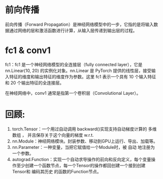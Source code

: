 # 前向传播
前向传播（Forward Propagation）是神经网络模型中的一步，它指的是将输入数据通过网络的层和激活函数进行计算，从输入层传递到输出层的过程。
# fc1 & conv1
fc1：fc1 是一个神经网络模型的全连接层（fully connected layer），它是 nn.Linear(10, 20) 的实例化对象。nn.Linear 是 PyTorch 提供的线性层，接受输入特征的维度和输出特征的维度作为参数。这里 fc1 表示一个具有 10 个输入特征和 20 个输出特征的全连接层。

在神经网络中，conv1 通常是指第一个卷积层（Convolutional Layer）。

# 回顾:

1. torch.Tensor：一个用过自动调用 backward()实现支持自动梯度计算的 多维数组 ， 并且保存关于这个向量的梯度 w.r.t.
2. nn.Module：神经网络模块。封装参数、移动到GPU上运行、导出、加载等。
3. nn.Parameter：一种变量，当把它赋值给一个Module时，被 自动 地注册为一个参数。
4. autograd.Function：实现一个自动求导操作的前向和反向定义，每个变量操作至少创建一个函数节点，每一个Tensor的操作都回创建一个接到创建Tensor和 编码其历史 的函数的Function节点。
